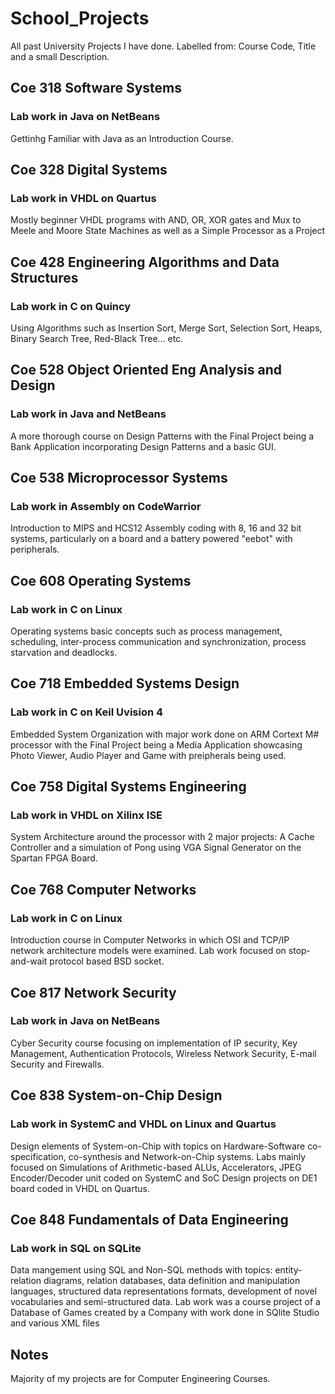 # School_Projects
All past University Projects I have done.
Labelled from: Course Code, Title and a small Description.


## Coe 318 Software Systems
### Lab work in Java on NetBeans
Gettinhg Familiar with Java as an Introduction Course.


## Coe 328 Digital Systems
### Lab work in VHDL on Quartus
Mostly beginner VHDL programs with AND, OR, XOR gates and Mux to Meele and Moore State Machines as well as a Simple Processor as a Project


## Coe 428 Engineering Algorithms and Data Structures
### Lab work in C on Quincy
Using Algorithms such as Insertion Sort, Merge Sort, Selection Sort, Heaps, Binary Search Tree, Red-Black Tree... etc.


## Coe 528 Object Oriented Eng Analysis and Design
### Lab work in Java and NetBeans
A more thorough course on Design Patterns with the Final Project being a Bank Application incorporating Design Patterns and a basic GUI.


## Coe 538 Microprocessor Systems
### Lab work in Assembly on CodeWarrior
Introduction to MIPS and HCS12 Assembly coding with 8, 16 and 32 bit systems, particularly on a board and a battery powered "eebot" with peripherals.


## Coe 608 Operating Systems
### Lab work in C on Linux
Operating systems basic concepts such as process management, scheduling, inter-process communication and synchronization, process starvation and deadlocks.


## Coe 718 Embedded Systems Design
### Lab work in C on Keil Uvision 4
Embedded System Organization with major work done on ARM Cortext M# processor with the Final Project being a Media Application showcasing Photo Viewer, Audio Player and Game with preipherals being used.


## Coe 758 Digital Systems Engineering
### Lab work in VHDL on Xilinx ISE
System Architecture around the processor with 2 major projects: A Cache Controller and a simulation of Pong using VGA Signal Generator on the Spartan FPGA Board.


## Coe 768 Computer Networks
### Lab work in C on Linux
Introduction course in Computer Networks in which OSI and TCP/IP network architecture models were examined. Lab work focused on stop-and-wait protocol based BSD socket.


## Coe 817 Network Security
### Lab work in Java on NetBeans
Cyber Security course focusing on implementation of IP security, Key Management, Authentication Protocols, Wireless Network Security, E-mail Security and Firewalls.


## Coe 838 System-on-Chip Design
### Lab work in SystemC and VHDL on Linux and Quartus
Design elements of System-on-Chip with topics on Hardware-Software co-specification, co-synthesis and Network-on-Chip systems. Labs mainly focused on Simulations of Arithmetic-based ALUs, Accelerators, JPEG Encoder/Decoder unit coded on SystemC and SoC Design projects on DE1 board coded in VHDL on Quartus.


## Coe 848 Fundamentals of Data Engineering 
### Lab work in SQL on SQLite
Data mangement using SQL and Non-SQL methods with topics: entity-relation diagrams, relation databases, data definition and manipulation languages, structured data representations formats, development of novel vocabularies and semi-structured data. Lab work was a course project of a Database of Games created by a Company with work done in SQlite Studio and various XML files

## Notes
Majority of my projects are for Computer Engineering Courses. 
